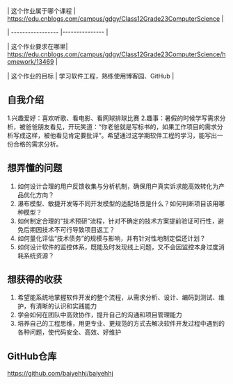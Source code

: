 | 这个作业属于哪个课程 | https://edu.cnblogs.com/campus/gdgy/Class12Grade23ComputerScience |

| ----------------- |--------------- |

| 这个作业要求在哪里| https://edu.cnblogs.com/campus/gdgy/Class12Grade23ComputerScience/homework/13469 |

| 这个作业的目标 | 学习软件工程，熟练使用博客园、GitHub |

## 自我介绍
1.兴趣爱好：喜欢听歌、看电影、看网球排球比赛
2.趣事：暑假的时候学写需求分析，被爸爸朋友看见，开玩笑道：“你老爸就是写标书的，如果工作项目的需求分析写成这样，被他看见肯定要批评”。希望通过这学期软件工程的学习，能写出一份合格的需求分析。

## 想弄懂的问题
1. 如何设计合理的用户反馈收集与分析机制，确保用户真实诉求能高效转化为产品优化方向？
2. 瀑布模型、敏捷开发等不同开发模型的适配场景是什么？如何判断项目该用哪种模型？
3. 如何制定合理的“技术预研”流程，针对不确定的技术方案提前验证可行性，避免后期因技术不可行导致项目返工？
4. 如何量化评估“技术债务”的规模与影响，并有针对性地制定偿还计划？
5. 如何设计软件的监控体系，既能及时发现线上问题，又不会因监控本身过度消耗系统资源？

## 想获得的收获
1. 希望能系统地掌握软件开发的整个流程，从需求分析、设计、编码到测试、维护，有清晰的认识和实践能力
2. 学会如何在团队中高效协作，提升自己的沟通和项目管理能力
3. 培养自己的工程思维，用更专业、更规范的方式去解决软件开发过程中遇到的各种问题，使代码安全、高效、好维护

## GitHub仓库
https://github.com/baiyehhj/baiyehhj
